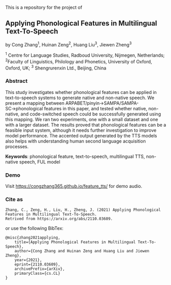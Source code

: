 This is a repository for the project of 

## Applying Phonological Features in Multilingual Text-To-Speech 

by Cong Zhang<sup>1</sup>, Huinan Zeng<sup>2</sup>, Huang Liu<sup>3</sup>, Jiewen Zheng<sup>3</sup>

<sup>1</sup> Centre for Language Studies, Radboud University, Nijmegen, Netherlands;
<sup>2</sup>Faculty of Linguistics, Philology and Phonetics, University of Oxford, Oxford, UK;
<sup>3</sup> Shengrurenxin Ltd., Beijing, China



### Abstract

This study investigates whether phonological features can be applied in text-to-speech systems to generate native and non-native speech. We present a mapping between ARPABET/pinyin→SAMPA/SAMPA-SC→phonological features in this paper, and tested whether native, non-native, and code-switched speech could be successfully generated using this mapping. We ran two experiments, one with a small dataset and one with a larger dataset. The results proved that phonological features can be a feasible input system, although it needs further investigation to improve model performance. The accented output generated by the TTS models also helps with understanding human second language acquisition processes. 

**Keywords**: phonological feature, text-to-speech, multilingual TTS, non-native speech, FUL model



### Demo

Visit https://congzhang365.github.io/feature_tts/ for demo audio.



### Cite as

```
Zhang, C., Zeng, H., Liu, H., Zheng, J. (2021) Applying Phonological Features in Multilingual Text-To-Speech. 
Retrived from https://arxiv.org/abs/2110.03609.
```

or use the following BibTex:

```
@misc{zhang2021applying,
    title={Applying Phonological Features in Multilingual Text-To-Speech},
    author={Cong Zhang and Huinan Zeng and Huang Liu and Jiewen Zheng},
    year={2021},
    eprint={2110.03609},
    archivePrefix={arXiv},
    primaryClass={cs.CL}
}
```

